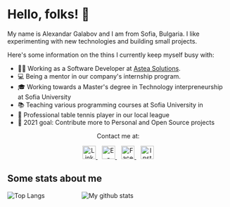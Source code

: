 # Hello, folks! 👋

My name is Alexandar Galabov and I am from Sofia, Bulgaria.
I like experimenting with new technologies and building small projects.

Here's some information on the thins I currently keep myself busy with:

- 🧑‍💻 Working as a Software Developer at [Astea Solutions](https://asteasolutions.com/).
- 💻 Being a mentor in our company's internship program.
- 🎓 Working towards a Master's degree in Technology interpreneurship at Sofia University
- 📚 Teaching various programming courses at Sofia University in
- 🏓 Professional table tennis player in our local league
- 🎯 2021 goal: Contribute more to Personal and Open Source projects

<p align="center">
Contact me at:
</p>

<p align="center">
  <a href="https://www.linkedin.com/in/alexandar-galabov-a467771b0/">
    <img src="https://upload.wikimedia.org/wikipedia/commons/c/c9/Linkedin.svg" alt="LinkedIn" width="30px">
  </a>

  <a href="mailto:galabovalexandar@gmail.com" style="margin-left: 10px">
    <img src="https://upload.wikimedia.org/wikipedia/commons/4/4e/Gmail_Icon.png" alt="E-mail" width="30px">
  </a>

  <a href="https://www.facebook.com/alexandar.galabov"  style="margin-left: 10px">
    <img src="https://upload.wikimedia.org/wikipedia/commons/5/51/Facebook_f_logo_%282019%29.svg" alt="Facebook" width="30px"> 
  </a>

  <a href="https://www.instagram.com/alexandargalabov" style="margin-left: 10px">
    <img src="https://upload.wikimedia.org/wikipedia/commons/9/96/Instagram.svg" alt="Instagram" width="30px">
  </a>
</p>

## Some stats about me

![Top Langs](https://github-readme-stats.vercel.app/api/top-langs/?username=AGalabov&theme=algolia&layout=compact&exclude_repo=scala-fmi-2019,Tourist-BG&langs_count=8)      ![My github stats](https://github-readme-stats.vercel.app/api?username=AGalabov&show_icons=true&theme=algolia&custom_title=My Code Contribution)
